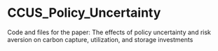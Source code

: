# CCUS_Policy_Uncertainty
Code and files for the paper: The effects of policy uncertainty and risk aversion on carbon capture, utilization, and storage investments
